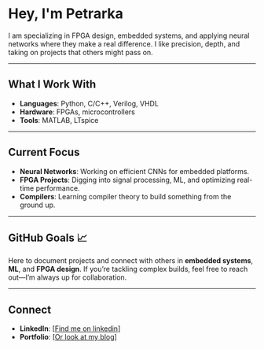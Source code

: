 # Hey, I'm Petrarka

 I am specializing in FPGA design, embedded systems, and applying neural networks where they make a real difference. I like precision, depth, and taking on projects that others might pass on.

---

## What I Work With

- **Languages**: Python, C/C++, Verilog, VHDL
- **Hardware**: FPGAs, microcontrollers
- **Tools**: MATLAB, LTspice

---

## Current Focus 

- **Neural Networks**: Working on efficient CNNs for embedded platforms.
- **FPGA Projects**: Digging into signal processing, ML, and optimizing real-time performance.
- **Compilers**: Learning compiler theory to build something from the ground up.

---

## GitHub Goals 📈

Here to document projects and connect with others in **embedded systems**, **ML**, and **FPGA design**. If you’re tackling complex builds, feel free to reach out—I’m always up for collaboration.

---

## Connect

- **LinkedIn**: [[Find me on linkedin](https://www.linkedin.com/in/petar-ristic-894890296/)]
- **Portfolio**: [[Or look at my blog](https://petrarkar.github.io)]
